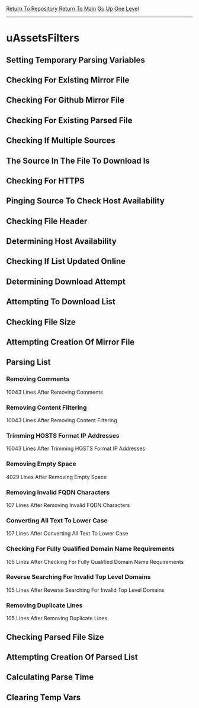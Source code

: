 [Return To Repository](https://github.com/deathbybandaid/piholeparser/)
[Return To Main](https://github.com/deathbybandaid/piholeparser/blob/master/RecentRunLogs/Mainlog.md)
[Go Up One Level](https://github.com/deathbybandaid/piholeparser/blob/master/RecentRunLogs/TopLevelScripts/30-Processing-External-Blacklists.md)
____________________________________
# uAssetsFilters
## Setting Temporary Parsing Variables
## Checking For Existing Mirror File
## Checking For Github Mirror File
## Checking For Existing Parsed File
## Checking If Multiple Sources
## The Source In The File To Download Is
## Checking For HTTPS
## Pinging Source To Check Host Availability
## Checking File Header
## Determining Host Availability
## Checking If List Updated Online
## Determining Download Attempt
## Attempting To Download List
## Checking File Size
## Attempting Creation Of Mirror File
## Parsing List
### Removing Comments
10043 Lines After Removing Comments
### Removing Content Filtering
10043 Lines After Removing Content Filtering
### Trimming HOSTS Format IP Addresses
10043 Lines After Trimming HOSTS Format IP Addresses
### Removing Empty Space
4029 Lines After Removing Empty Space
### Removing Invalid FQDN Characters
107 Lines After Removing Invalid FQDN Characters
### Converting All Text To Lower Case
107 Lines After Converting All Text To Lower Case
### Checking For Fully Qualified Domain Name Requirements
105 Lines After Checking For Fully Qualified Domain Name Requirements
### Reverse Searching For Invalid Top Level Domains
105 Lines After Reverse Searching For Invalid Top Level Domains
### Removing Duplicate Lines
105 Lines After Removing Duplicate Lines
## Checking Parsed File Size
## Attempting Creation Of Parsed List
## Calculating Parse Time
## Clearing Temp Vars
